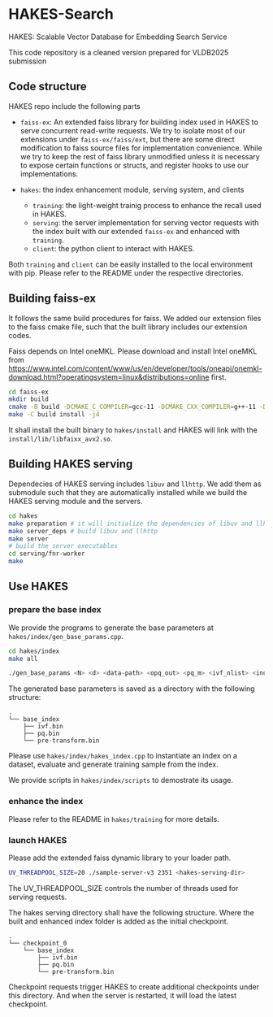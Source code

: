 # HAKES-Search

HAKES: Scalable Vector Database for Embedding Search Service

This code repository is a cleaned version prepared for VLDB2025 submission

## Code structure

HAKES repo include the following parts

* `faiss-ex`: An extended faiss library for building index used in HAKES to serve concurrent read-write requests. We try to isolate most of our extensions under `faiss-ex/faiss/ext`, but there are some direct modification to faiss source files for implementation convenience. While we try to keep the rest of faiss library unmodified unless it is necessary to expose certain functions or structs, and register hooks to use our implementations.
* `hakes`: the index enhancement module, serving system, and clients

  * `training`: the light-weight trainig process to enhance the recall used in HAKES.
  * `serving`: the server implementation for serving vector requests with the index built with our extended `faiss-ex` and enhanced with `training`.
  * `client`: the python client to interact with HAKES.

Both `training` and `client` can be easily installed to the local environment with pip. Please refer to the README under the respective directories.

## Building faiss-ex

It follows the same build procedures for faiss. We added our extension files to the faiss cmake file, such that the built library includes our extension codes.

Faiss depends on Intel oneMKL. Please download and install Intel oneMKL from <https://www.intel.com/content/www/us/en/developer/tools/oneapi/onemkl-download.html?operatingsystem=linux&distributions=online> first.

```sh
cd faiss-ex
mkdir build
cmake -B build -DCMAKE_C_COMPILER=gcc-11 -DCMAKE_CXX_COMPILER=g++-11 -DFAISS_ENABLE_GPU=OFF -DFAISS_ENABLE_PYTHON=OFF -DBUILD_SHARED_LIBS=ON -DCMAKE_BUILD_TYPE=Release -DFAISS_OPT_LEVEL=avx2 -DBLA_VENDOR=Intel10_64_dyn -DCMAKE_INSTALL_PREFIX=../hakes/install -DMKL_LIBRARIES=$HOME/intel/oneapi/mkl/2024.0/lib/libmkl_rt.so .
make -C build install -j4
```

It shall install the built binary to `hakes/install` and HAKES will link with the `install/lib/libfaixx_avx2.so`.

## Building HAKES serving

Dependecies of HAKES serving includes `libuv` and `llhttp`. We add them as submodule such that they are automatically installed while we build the HAKES serving module and the servers.

```sh
cd hakes
make preparation # it will initialize the dependencies of libuv and llhttp
make server_deps # build libuv and llhttp
make server
# build the server executables
cd serving/fnr-worker
make 
```

## Use HAKES

### prepare the base index

We provide the programs to generate the base parameters at `hakes/index/gen_base_params.cpp`.

```sh
cd hakes/index
make all
```

```sh
./gen_base_params <N> <d> <data-path> <opq_out> <pq_m> <ivf_nlist> <index_save_path> 
```

The generated base parameters is saved as a directory with the following structure:

```text
.
└── base_index
    ├── ivf.bin
    ├── pq.bin
    └── pre-transform.bin
```

Please use `hakes/index/hakes_index.cpp` to instantiate an index on a dataset, evaluate and generate training sample from the index.

We provide scripts in `hakes/index/scripts` to demostrate its usage.

### enhance the index

Please refer to the README in `hakes/training` for more details.

### launch HAKES

Please add the extended faiss dynamic library to your loader path.

```sh
UV_THREADPOOL_SIZE=20 ./sample-server-v3 2351 <hakes-serving-dir>
```

The UV_THREADPOOL_SIZE controls the number of threads used for serving requests.

The hakes serving directory shall have the following structure. Where the built and enhanced index folder is added as the initial checkpoint.

```text
.
└── checkpoint_0
    └── base_index
        ├── ivf.bin
        ├── pq.bin
        └── pre-transform.bin
```

Checkpoint requests trigger HAKES to create additional checkpoints under this directory. And when the server is restarted, it will load the latest checkpoint.
